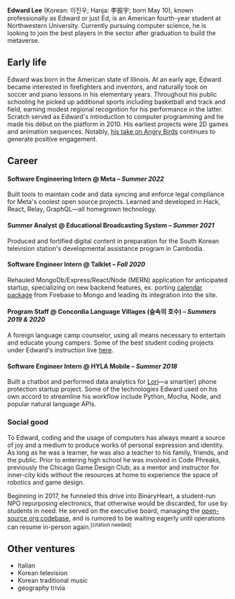 **Edward Lee** (Korean: 이진우; Hanja: 李振宇; born May 10), known professionally as Edward or just Ed, is an American fourth-year student at Northwestern University. Currently pursuing computer science, he is looking to join the best players in the sector after graduation to build the metaverse.

## Early life
Edward was born in the American state of Illinois. At an early age, Edward became interested in firefighters and inventors, and naturally took on soccer and piano lessons in his elementary years. Throughout his public schooling he picked up additional sports including basketball and track and field, earning modest regional recognition for his performance in the latter. Scratch served as Edward's introduction to computer programming and he made his début on the platform in 2010. His earliest projects were 2D games and animation sequences. Notably, [his take on Angry Birds](https://scratch.mit.edu/projects/2312360) continues to generate positive engagement.

## Career
#### Software Engineering Intern @ Meta – _Summer 2022_
Built tools to maintain code and data syncing and enforce legal compliance for Meta's coolest open source projects. Learned and developed in Hack, React, Relay, GraphQL—all homegrown technology.

#### Summer Analyst @ Educational Broadcasting System – _Summer 2021_
Produced and fortified digital content in preparation for the South Korean television station's developmental assistance program in Cambodia.

#### Software Engineer Intern @ Talklet – _Fall 2020_
Rehauled MongoDb/Express/React/Node (MERN) application for anticipated startup, specializing on new backend features, ex. porting [calendar package](https://github.com/Tim1023/react-scheduler-firebase) from Firebase to Mongo and leading its integration into the site.

#### Program Staff @ Concordia Language Villages (숲속의 호수) – _Summers 2019 & 2020_
A foreign language camp counselor, using all means necessary to entertain and educate young campers. Some of the best student coding projects under Edward's instruction live [here](https://scratch.mit.edu/users/supho/).

#### Software Engineer Intern @ HYLA Mobile – _Summer 2018_
Built a chatbot and performed data analytics for [Lori](https://www.hellolori.com/)—a smart(er) phone protection startup project. Some of the technologies Edward used on his own accord to streamline his workflow include Python, Mocha, Node, and popular natural language APIs.

### Social good
To Edward, coding and the usage of computers has always meant a source of joy and a medium to produce works of personal expression and identity. As long as he was a learner, he was also a teacher to his family, friends, and the public. Prior to entering high school he was involved in Code Phreaks, previously the Chicago Game Design Club, as a mentor and instructor for inner-city kids without the resources at home to experience the space of robotics and game design.

Beginning in 2017, he funneled this drive into BinaryHeart, a student-run NPO repurposing electronics, that otherwise would be discarded, for use by students in need. He served on the executive board, managing the [open-source org codebase](https://binaryheart.vercel.app/), and is rumored to be waiting eagerly until operations can resume in-person again.<sup>[citation needed]</sup>

## Other ventures
- Italian
- Korean television
- Korean traditional music
- geography trivia
